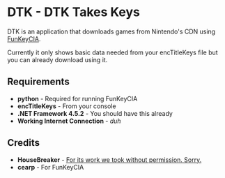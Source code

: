 # DTK - DTK Takes Keys
DTK is an application that downloads games from Nintendo's CDN using [FunKeyCIA](http://gbatemp.net/threads/release-funkeycia-make-good-cias-from-eshop-content-no-tickets-needed.423025/).

Currently it only shows basic data needed from your encTitleKeys file but you can already download using it.

## Requirements
* **python** - Required for running FunKeyCIA
* **encTitleKeys** - From your console
* **.NET Framework 4.5.2** - You should have this already
* **Working Internet Connection** - *duh*

## Credits
* **HouseBreaker** - [For its work we took without permission. Sorry.](https://github.com/HouseBreaker/NintendoCDN-TicketParser)
* **cearp** - For FunKeyCIA
